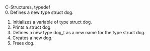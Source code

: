 C-Structures, typedef  
0. Defines a new type struct dog.  
1. Initializes a variable of type struct dog.  
2. Prints a struct dog.  
3. Defines a new type dog_t as a new name for the type struct dog.  
4. Creates a new dog.  
5. Frees dog.
